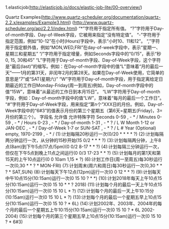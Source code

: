 1.elasticjob(http://elasticjob.io/docs/elastic-job-lite/00-overview/)

Quartz Examples(http://www.quartz-scheduler.org/documentation/quartz-2.2.x/examples/Example3.html)
(http://www.quartz-scheduler.org/api/2.2.1/index.html)
“*”字符用于指定所有值。
“?”字符用于Day-of-month字段、Day-of-Week字段，它被用来指定“没有特定值”。
“-”字符用于指定范围，例如“10-12”在小时(Hours)字段中，表示“小时10、11和12”。
“,”字符用于指定额外值，例如“MON,WED,FRI”在day-of-week字段中，表示“星期一、星期三和星期五”
“/”字符用于指定增量，例如Seconds字段中的“0/15”，表示“秒0, 15, 30和45”
“L”字符用于Day-of-month字段、Day-of-Week字段，这个字符是“最后(last)”的缩写。例如：在Day-of-month字段中的值“L”意味着“月的最后一天”——1月的第31天，非闰年2月的第28天。如果在Day-of-Week使用，它简单的意思是“7”或“SAT(星期六)”
“W”字符用于Day-of-month字段，用于指定离给定日期最近的工作日Monday-Friday(周一到周五)例如，Day-of-month字段中的值“15W”，意味着“从最近的工作日到本月15日”。
“LW”字符用于Day-of-month字段，例如：Day-of-month字段中的值“LW”，意味着“每月的最后一个工作日”。
“#”字符用于Day-of-Week字段，用来指定“第n个”XXX日的月份。例如，Day-of-Week字段中的“6#3”的值表示月份的第三个星期五（第6天=星期五(Friday)，3=月份的第三个）。
字段名				允许值					允许特殊字符
Seconds	 			0-59	 				, - * /
Minutes	 			0-59	 				, - * /
Hours	 			0-23	 				, - * /
Day-of-month	 	1-31	 				, - * ? / L W
Month	 			1-12 or JAN-DEC	 		, - * /
Day-of-Week	 		1-7 or SUN-SAT	 		, - * ? / L #
Year (Optional)	 	empty, 1970-2199	 	, - * /
(1):计划每隔20秒运行一次(0/20 * * * * ?)
(2):计划每隔两分钟运行一次，从分钟的15秒开始(15 0/2 * * * ?)
(3):计划每隔两分钟，上午8点(8am)到下午5点(17点/5pm)(0 0/2 8-17 * * ?)
(4):计划每隔三分钟运行一次，但仅在下午5点到晚上11点之间运行(0 0/3 17-23 * * ?)
(5):计划每月的第1天和第15天的上午10点运行(0 0 10am 1,15 * ?)
(6):计划工作日(周一至周五)每30秒运行一次(0,30 * * ? * MON-FRI)
(7):计划周末(周六和周日)每30秒运行一次(0,30 * * ? * SAT,SUN)
(8):计划每天下午12点(12pm)运行一次(0 0 12 * * ?)
(9):计划每天中午10点15分(10:15am)运行一次(0 15 10 ? * *)
(10):计划2018年每天上午10点15分(10:15am)运行一次(0 15 10 * * ? 2018)
(11):计划每个月的最后一天上午10点15分(10:15am)运行一次(0 15 10 L * ?)
(12):计划每个月的最后一天上午10:15分(10:15am)运行一次(0 15 10 L * ?)
(13):计划每个月的最后一个星期五早上10点15分(10:15am)运行一次(0 15 10 ? * 6L)
(14):计划2002年、2003年、2004年的每个月的最后一个星期五上午10:15分(10:15am)运行一次(0 15 10 ? * 6L 2002-2004)
(15):计划每个月的第三个星期五早上10点15分(10:15am)运行一次(0 15 10 ? * 6#3)